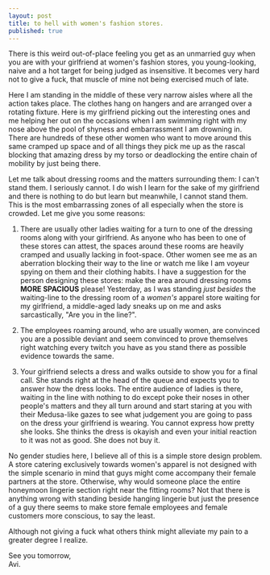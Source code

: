 ```yaml
---
layout: post
title: to hell with women's fashion stores.
published: true
---
```

There is this weird out-of-place feeling you get as an unmarried guy when you are with your girlfriend at women's fashion stores, you young-looking, naive and a hot target for being judged as insensitive. It becomes very hard not to give a fuck, that muscle of mine not being exercised much of late. 

Here I am standing in the middle of these very narrow aisles where all the action takes place. The clothes hang on hangers and are arranged over a rotating fixture. Here is my girlfriend picking out the interesting ones and me helping her out on the occasions when I am swimming right with my nose above the pool of shyness and embarrassment I am drowning in. There are hundreds of these other women who want to move around this same cramped up space and of all things they pick me up as the rascal blocking that amazing dress by my torso or deadlocking the entire chain of mobility by just being there.

Let me talk about dressing rooms and the matters surrounding them: I can't stand them. I seriously cannot. I do wish I learn for the sake of my girlfriend and there is nothing to do but learn but meanwhile, I cannot stand them. This is the most embarrassing zones of all especially when the store is crowded. Let me give you some reasons:

1. There are usually other ladies waiting for a turn to one of the dressing rooms along with your girlfriend. As anyone who has been to one of these stores can attest, the spaces around these rooms are heavily cramped and usually lacking in foot-space. Other women see me as an aberration blocking their way to the line or watch me like I am voyeur spying on them and their clothing habits. I have a suggestion for the person designing these stores: make the area around dressing rooms **MORE SPACIOUS** please! Yesterday, as I was standing _just besides_ the waiting-line to the dressing room of a _women's_ apparel store waiting for my girlfriend, a middle-aged lady sneaks up on me and asks sarcastically, "Are you in the line?".

2. The employees roaming around, who are usually women, are convinced you are a possible deviant and seem convinced to prove themselves right watching every twitch you have as you stand there as possible evidence towards the same.

3. Your girlfriend selects a dress and walks outside to show you for a final call. She stands right at the head of the queue and expects you to answer how the dress looks. The entire audience of ladies is there, waiting in the line with nothing to do except poke their noses in other people's matters and they all turn around and start staring at you with their Medusa-like gazes to see what judgement you are going to pass on the dress your girlfriend is wearing. You cannot express how pretty she looks. She thinks the dress is okayish and even your initial reaction to it was not as good. She does not buy it.

No gender studies here, I believe all of this is a simple store design problem. A store catering exclusively towards women's apparel is not designed with the simple scenario in mind that guys might come accompany their female partners at the store. Otherwise, why would someone place the entire honeymoon lingerie section right near the fitting rooms? Not that there is anything wrong with standing beside hanging lingerie but just the presence of a guy there seems to make store female employees and female customers more conscious, to say the least. 

Although not giving a fuck what others think might alleviate my pain to a greater degree I realize.

See you tomorrow,  
Avi.
